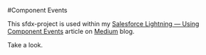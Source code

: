 #Component Events

This sfdx-project is used within my [Salesforce Lightning — Using Component Events](https://medium.com/@matthew.z.ruiz/salesforce-lightning-using-component-events-9d8ba80b79f4) article on [Medium](https://medium.com/@matthew.z.ruiz) blog. 

Take a look.

